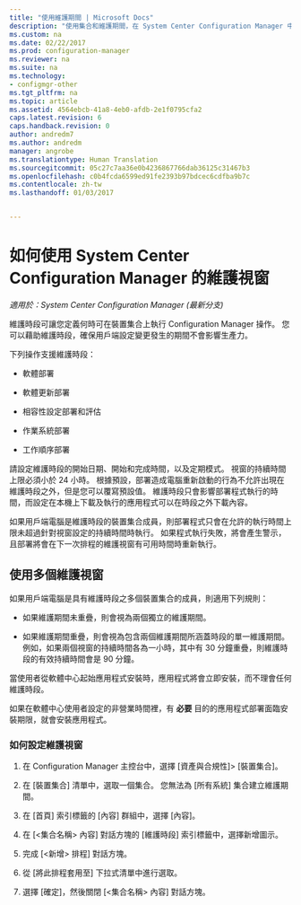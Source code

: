 ```yaml
---
title: "使用維護期間 | Microsoft Docs"
description: "使用集合和維護期間，在 System Center Configuration Manager 中有效率地管理用戶端。"
ms.custom: na
ms.date: 02/22/2017
ms.prod: configuration-manager
ms.reviewer: na
ms.suite: na
ms.technology:
- configmgr-other
ms.tgt_pltfrm: na
ms.topic: article
ms.assetid: 4564ebcb-41a8-4eb0-afdb-2e1f0795cfa2
caps.latest.revision: 6
caps.handback.revision: 0
author: andredm7
ms.author: andredm
manager: angrobe
ms.translationtype: Human Translation
ms.sourcegitcommit: 05c27c7aa36e0b4236867766dab36125c31467b3
ms.openlocfilehash: c0b4fcda6599ed91fe2393b97bdcec6cdfba9b7c
ms.contentlocale: zh-tw
ms.lasthandoff: 01/03/2017


---
```

# <a name="how-to-use-maintenance-windows-in-system-center-configuration-manager"></a>如何使用 System Center Configuration Manager 的維護視窗

*適用於：System Center Configuration Manager (最新分支)*

維護時段可讓您定義何時可在裝置集合上執行 Configuration Manager 操作。 您可以藉助維護時段，確保用戶端設定變更發生的期間不會影響生產力。  

 下列操作支援維護時段：  

-   軟體部署  

-   軟體更新部署  

-   相容性設定部署和評估  

-   作業系統部署  

-   工作順序部署  

 請設定維護時段的開始日期、開始和完成時間，以及定期模式。 視窗的持續時間上限必須小於 24 小時。 根據預設，部署造成電腦重新啟動的行為不允許出現在維護時段之外，但是您可以覆寫預設值。 維護時段只會影響部署程式執行的時間，而設定在本機上下載及執行的應用程式可以在時段之外下載內容。  

 如果用戶端電腦是維護時段的裝置集合成員，則部署程式只會在允許的執行時間上限未超過針對視窗設定的持續時間時執行。 如果程式執行失敗，將會產生警示，且部署將會在下一次排程的維護視窗有可用時間時重新執行。  

## <a name="using-multiple-maintenance-windows"></a>使用多個維護視窗  
 如果用戶端電腦是具有維護時段之多個裝置集合的成員，則適用下列規則：  

-   如果維護期間未重疊，則會視為兩個獨立的維護期間。  

-   如果維護期間重疊，則會視為包含兩個維護期間所涵蓋時段的單一維護期間。 例如，如果兩個視窗的持續時間各為一小時，其中有 30 分鐘重疊，則維護時段的有效持續時間會是 90 分鐘。  

 當使用者從軟體中心起始應用程式安裝時，應用程式將會立即安裝，而不理會任何維護時段。  

 如果在軟體中心使用者設定的非營業時間裡，有 **必要** 目的的應用程式部署面臨安裝期限，就會安裝應用程式。  

### <a name="how-to-configure-maintenance-windows"></a>如何設定維護視窗  

1.  在 Configuration Manager 主控台中，選擇 [資產與合規性]>  [裝置集合]。  

3.  在 [裝置集合] 清單中，選取一個集合。 您無法為 [所有系統]  集合建立維護期間。  

4.  在 [首頁] 索引標籤的 [內容] 群組中，選擇 [內容]。  

5.  在 [&lt;集合名稱\> 內容] 對話方塊的 [維護時段] 索引標籤中，選擇新增圖示。  

6.  完成 [&lt;新增\> 排程] 對話方塊。  

7.  從 [將此排程套用至] 下拉式清單中進行選取。  

8.  選擇 [確定]，然後關閉 [&lt;集合名稱\> 內容] 對話方塊。  

